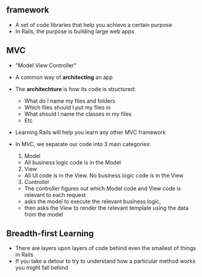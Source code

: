 ## framework
- A set of code libraries that help you achieve a certain purpose
- In Rails, the purpose is building large web apps

## MVC
- "Model View Controller"
- A common way of **architecting** an app
- The **architechture** is how its code is structured:
  - What do I name my files and folders
  - Which files should I put my files in
  - What should I name the classes in my files
  - Etc
- Learning Rails will help you learn any other MVC framework

- In MVC, we separate our code into 3 main categories:
  1. Model
    - All business logic code is in the Model
  2. View
    - All UI code is in the View. No business logic code is in the View
  3. Controller
    - The controller figures out which Model code and View code is relevant to each request
    - asks the model to execute the relevant business logic,
    - then asks the View to render the relevant template using the data from the model


## Breadth-first Learning
- There are layers upon layers of code behind even the smallest of things in Rails
- If you take a detour to try to understand how a particular method works you might fall behind
